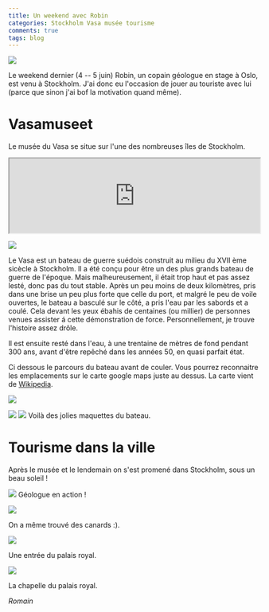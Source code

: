 ```yaml
---
title: Un weekend avec Robin
categories: Stockholm Vasa musée tourisme
comments: true
tags: blog
---
```

<section class="row">
<img src="/dl/photos/robin1.jpg" class="img-rounded col-xs-12 col-sm-8 col-md-6">
<p>Le weekend dernier (4 -- 5 juin) Robin, un copain géologue en stage à
Oslo, est venu à Stockholm. J'ai donc eu l'occasion de jouer au
touriste avec lui (parce que sinon j'ai bof la motivation quand même).</p>
</section>

# Vasamuseet

Le musée du Vasa se situe sur l'une des nombreuses îles de Stockholm.

<iframe src="https://www.google.com/maps/embed?pb=!1m18!1m12!1m3!1d19359.27986857669!2d18.04995256628687!3d59.33472969597982!2m3!1f0!2f0!3f0!3m2!1i1024!2i768!4f13.1!3m3!1m2!1s0x465f9d546d8329af%3A0xcff09af1b4c13241!2sVasa+Museum!5e0!3m2!1sen!2sse!4v1465734102097" width="100%"></iframe>

<section class ="row">
<p><img src="/dl/photos/robin4.jpg" class="img-rounded col-xs-12 col-sm-8 col-md-6"></p>
<p>Le Vasa est un bateau de guerre suédois construit au milieu du XVII
ème sicècle à Stockholm. Il a été conçu pour être un des plus grands
bateau de guerre de l'époque. Mais malheureusement, il était trop
haut et pas assez lesté, donc pas du tout stable. Après un peu moins
de deux kilomètres, pris dans une brise un peu plus forte que celle
du port, et malgré le peu de voile ouvertes, le bateau a basculé sur
le côté, a pris l'eau par les sabords et a coulé.
Cela devant les yeux ébahis de centaines (ou millier) de personnes
venues assister á cette démonstration de force.
Personnellement, je trouve l'histoire assez drôle.</p>

<p>Il est ensuite resté dans l'eau, à une trentaine de mètres de fond
pendant 300 ans, avant d'être repêché dans les années 50, en quasi
parfait état.</p>

<p>Ci dessous le parcours du bateau avant de couler.
Vous pourrez reconnaitre
les emplacements sur le carte google maps juste au dessus. La carte
vient de <a href="https://fr.wikipedia.org/wiki/Vasa">Wikipedia</a>.</p>

<p><img src="https://upload.wikimedia.org/wikipedia/commons/thumb/0/03/Voyage_of_the_Vasa_Locator.svg/1024px-Voyage_of_the_Vasa_Locator.svg.png" class="img-rounded col-xs-12 col-sm-12 col-md-12"></p>
</section>

<section class = "row">
    <p><img src="/dl/photos/robin2.jpg" class="img-rounded col-xs-12 col-sm-6 col-md-6">
    <img src="/dl/photos/robin3.jpg" class="img-rounded col-xs-12 col-sm-6 col-md-6">
Voilà des jolies maquettes du bateau.</p>
</section>

# Tourisme dans la ville

Après le musée et le lendemain on s'est promené dans Stockholm, sous
un beau soleil !

<section class = "row">
    <p><img src="/dl/photos/robin5.jpg" class="img-rounded col-xs-12 col-sm-8 col-md-6">
Géologue en action !</p>
</section>

<section class = "row">
	<p><img src="/dl/photos/robin6.jpg" class="img-rounded col-xs-12 col-sm-8 col-md-6"></p>
<p>On a même trouvé des canards :).</p>
</section>

<section class = "row">
    <p><img src="/dl/photos/robin7.jpg" class="img-rounded col-xs-12 col-sm-8 col-md-6"></p>
<p>Une entrée du palais royal.</p>
</section>

<section class = "row">
    <p><img src="/dl/photos/robin8.jpg" class="img-rounded col-xs-12 col-sm-8 col-md-6"></p>
<p class="vertical-center">La chapelle du palais royal.</p>
</section>

*Romain*
